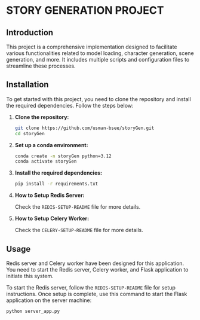 # STORY GENERATION PROJECT

## Introduction

This project is a comprehensive implementation designed to facilitate various functionalities related to model loading, character generation, scene generation, and more. It includes multiple scripts and configuration files to streamline these processes.

## Installation

To get started with this project, you need to clone the repository and install the required dependencies. Follow the steps below:

1. **Clone the repository:**

   ```bash
   git clone https://github.com/usman-bsee/storyGen.git
   cd storyGen
   ```
2. **Set up a conda environment:**

   ```bash
   conda create -n storyGen python=3.12
   conda activate storyGen
   ```
3. **Install the required dependencies:**

   ```bash
   pip install -r requirements.txt
   ```
4. **How to Setup Redis Server:**

   Check the `REDIS-SETUP-README` file for more details.
5. **How to Setup Celery Worker:**

   Check the `CELERY-SETUP-README` file for more details.

## Usage

Redis server and Celery worker have been designed for this application. You need to start the Redis server, Celery worker, and Flask application to initiate this system.

To start the Redis server, follow the `REDIS-SETUP-README` file for setup instructions. Once setup is complete, use this command to start the Flask application on the server machine:

```bash
python server_app.py

```
